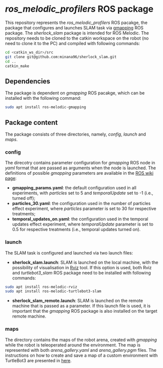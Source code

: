 # *ros_melodic_profilers* ROS package

This repository represents the *ros_melodic_profilers* ROS pacakge, the package that configures and launches SLAM task via [gmapping](http://wiki.ros.org/gmapping) ROS package. The *sherlock_slam* package is intended for ROS Melodic. The repository needs to be cloned to the catkin workspace on the robot (no need to clone it to the PC) and compiled with following commands:
```bash
cd <catkin_ws_dir>/src
git clone git@github.com:minana96/sherlock_slam.git
cd ..
catkin_make
```

## Dependencies

The package is dependent on *gmapping* ROS pacakge, which can be installed with the following command:
```bash
sudo apt install ros-melodic-gmapping
```

## Package content

The package consists of three directories, namely, *config*, *launch* and *maps*.

### config

The direcotry contains parameter configuration for *gmapping* ROS node in *yaml* format that are passed as arguments when the node is launched. The definitions of possible *gmapping* parameters are available in the [ROS wiki page](http://wiki.ros.org/gmapping):
- **gmapping_params.yaml**: the default configuration used in all experiments, with *particles* set to 5 and *temporalUpdate* set to -1 (i.e., turned off);
- **particles_30.yaml**: the configuration used in the number of particles effect experiment, where *particles* parameter is set to 30 for respective treatments; 
- **temporal_updates_on.yaml**: the configuration used in the temporal updates effect experiment, where *temporalUpdate* parameter is set to 0.5 for respective treatments (i.e., temporal updates turned on). 

### launch

The SLAM task is configured and launched via two launch files:
- **sherlock_slam.launch**: SLAM is launched on the local machine, with the possibility of visualisation in [Rviz](http://wiki.ros.org/rviz) tool. If this option is used, both Rviz and *turtlebot3_slam* ROS package need to be installed with following commands:
```bash
sudo apt install ros-melodic-rviz
sudo apt install ros-melodic-turtlebot3-slam
```
- **sherlock_slam_remote.launch**: SLAM is launched on the remote machine that is passed as a parameter. If this launch file is used, it is important that the *gmapping* ROS package is also installed on the target remote machine.

### maps  

The directory contains the maps of the robot arena, created with *gmapping* while the robot is teleoperated around the environment. The map is represented with both *arena_gallery.yaml* and *arena_gallery.pgm* files. The instructions on how to create and save a map of a custom environment with TurtleBot3 are presented in [here](https://emanual.robotis.com/docs/en/platform/turtlebot3/slam/).
